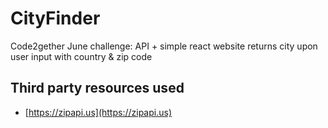 # CityFinder

Code2gether June challenge: API + simple react website returns city upon user input with country & zip code 

## Third party resources used

- [https://zipapi.us](https://zipapi.us)
